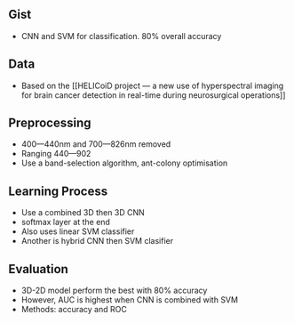 
## Gist
- CNN and SVM for classification. 80% overall accuracy


## Data
- Based on the [[HELICoiD project — a new use of hyperspectral imaging for brain cancer detection in real-time during neurosurgical operations]]


## Preprocessing
- 400—440nm and 700—826nm removed
- Ranging 440—902
- Use a band-selection algorithm, ant-colony optimisation


## Learning Process
- Use a combined 3D then 3D CNN
- softmax layer at the end
- Also uses linear SVM classifier
- Another is hybrid CNN then SVM clasifier


## Evaluation
- 3D-2D model perform the best with 80% accuracy
- However, AUC is highest when CNN is combined with SVM
- Methods: accuracy and ROC